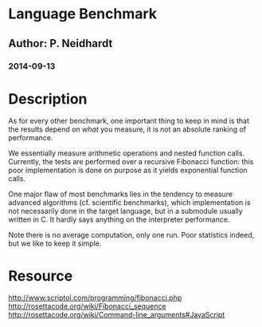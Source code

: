 # Language Benchmark
## Author: P. Neidhardt
### 2014-09-13

Description
===========

As for every other benchmark, one important thing to keep in mind is that the
results depend on *what* you measure, it is not an absolute ranking of
performance.

We essentially measure arithmetic operations and nested function calls.
Currently, the tests are performed over a recursive Fibonacci function: this
poor implementation is done on purpose as it yields exponential function calls.

One major flaw of most benchmarks lies in the tendency to measure advanced
algorithms (cf. scientific benchmarks), which implementation is not necessarily
done in the target language, but in a submodule usually written in C. It hardly
says anything on the interpreter performance.

Note there is no average computation, only one run. Poor statistics indeed, but
we like to keep it simple.


Resource
========

http://www.scriptol.com/programming/fibonacci.php
http://rosettacode.org/wiki/Fibonacci_sequence
http://rosettacode.org/wiki/Command-line_arguments#JavaScript
